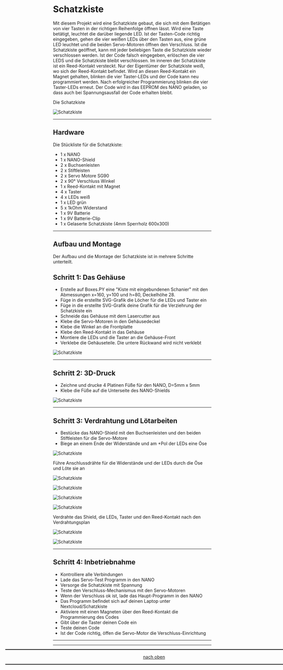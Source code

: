 <a name="oben"></a>

# Schatzkiste

Mit diesem Projekt wird eine Schatzkiste gebaut, die sich mit dem Betätigen von vier Tasten in der 
richtigen Reihenfolge öffnen lässt. Wird eine Taste betätigt, leuchtet die darüber liegende LED. 
Ist der Tasten-Code richtig eingegeben, gehen die vier weißen LEDs über den Tasten aus, eine grüne 
LED leuchtet und die beiden Servo-Motoren öffnen den Verschluss. Ist die Schatzkiste geöffnet, kann mit jeder 
beliebigen Taste die Schatzkiste wieder verschlossen werden. Ist der Code falsch eingegeben, erlöschen 
die vier LEDS und die Schatzkiste bleibt verschlossen.
Im inneren der Schatzkiste ist ein Reed-Kontakt versteckt. Nur der Eigentümer der Schatzkiste weiß, 
wo sich der Reed-Kontakt befindet. Wird an diesen Reed-Kontakt ein Magnet gehalten, blinken die vier 
Taster-LEDs und der Code kann neu programmiert werden. Nach erfolgreicher Programmierung blinken die 
vier Taster-LEDs erneut. Der Code wird in das EEPROM des NANO geladen, so dass auch bei Spannungsausfall 
der Code erhalten bleibt.

Die Schatzkiste

![Schatzkiste](https://github.com/frankyhub/Schatzkiste/blob/main/pic/Schatzkiste.png)

---

## Hardware
Die Stückliste für die Schatzkiste:

+ 1 x NANO
+ 1 x NANO-Shield
+ 2 x Buchsenleisten
+ 2 x Stiftleisten
+ 2 x Servo Motore SG90
+ 2 x 90° Verschluss Winkel
+ 1 x Reed-Kontakt mit Magnet
+ 4 x Taster
+ 4 x LEDs weiß
+ 1 x LED grün
+ 5 x 1kOhm Widerstand
+ 1 x 9V Batterie
+ 1 x 9V Batterie-Clip
+ 1 x Gelaserte Schatzkiste (4mm Sperrholz 600x300)

---


## Aufbau und Montage
Der Aufbau und die Montage der Schatzkiste ist in mehrere Schritte unterteilt.


## Schritt 1: Das Gehäuse
+ Erstelle auf Boxes.PY  eine "Kiste mit eingebundenen Schanier" mit den Abmessungen x=160, y=100 und h=80, Deckelhöhe 28.
+ Füge in die erstellte SVG-Grafik die Löcher für die LEDs und Taster ein
+ Füge in die erstellte SVG-Grafik deine Grafik für die Verziehrung der Schatzkiste ein
+ Schneide das Gehäuse mit dem Lasercutter aus
+ Klebe die Servo-Motoren in den Gehäusedeckel
+ Klebe die Winkel an die Frontplatte
+ Klebe den Reed-Kontakt in das Gehäuse
+ Montiere die LEDs und die Taster an die Gehäuse-Front
+ Verklebe die Gehäuseteile. Die untere Rückwand wird nicht verklebt

![Schatzkiste](https://github.com/frankyhub/Schatzkiste/blob/main/pic/schatzkiste_lk.png)


---

## Schritt 2: 3D-Druck
+ Zeichne und drucke 4 Platinen Füße für den NANO, D=5mm x 5mm
+ Klebe die Füße auf die Unterseite des NANO-Shields

![Schatzkiste](https://github.com/frankyhub/Schatzkiste/blob/main/pic/spacer5mm.png)


---

## Schritt 3: Verdrahtung und Lötarbeiten
+ Bestücke das NANO-Shield mit den Buchsenleisten und den beiden Stiftleisten für die Servo-Motore
+ Biege an einem Ende der Widerstände und am +Pol der LEDs eine Öse

![Schatzkiste](https://github.com/frankyhub/Schatzkiste/blob/main/pic/r-led.jpg)


Führe Anschlussdrähte für die Widerstände und der LEDs durch die Öse und Löte sie an

![Schatzkiste](https://github.com/frankyhub/Schatzkiste/blob/main/pic/sk10.png)


![Schatzkiste](https://github.com/frankyhub/Schatzkiste/blob/main/pic/sk10.png)


![Schatzkiste](https://github.com/frankyhub/Schatzkiste/blob/main/pic/sk12.png)


![Schatzkiste](https://github.com/frankyhub/Schatzkiste/blob/main/pic/sk13.png)


Verdrahte das Shield, die LEDs, Taster und den Reed-Kontakt nach den Verdrahtungsplan

![Schatzkiste](https://github.com/frankyhub/Schatzkiste/blob/main/pic/Shield.png)


![Schatzkiste](https://github.com/frankyhub/Schatzkiste/blob/main/pic/Verdrahtung.png)


---

## Schritt 4: Inbetriebnahme
+ Kontrolliere alle Verbindungen
+ Lade das Servo-Test Programm in den NANO
+ Versorge die Schatzkiste mit Spannung
+ Teste den Verschluss-Mechanismus mit den Servo-Motoren
+ Wenn der Verschluss ok ist, lade das Haupt-Programm in den NANO
+ Das Programm befindet sich auf deinen Laptop unter Nextcloud/Schatzkiste
+ Aktiviere mit einen Magneten über den Reed-Kontakt die Programmierung des Codes
+ Gibt über die Taster deinen Code ein
+ Teste deinen Code
+ Ist der Code richtig, öffen die Servo-Motor die Verschluss-Einrichtung

---

<div style="position:absolute; left:2cm; ">   
<ol class="breadcrumb" style="border-top: 2px solid black;border-bottom:2px solid black; height: 45px; width: 900px;"> <p align="center"><a href="#oben">nach oben</a></p></ol>
</div>

---
  

